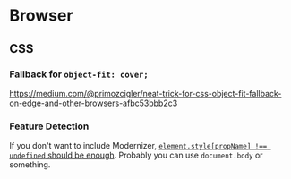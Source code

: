 # Browser

## CSS

### Fallback for `object-fit: cover;`

https://medium.com/@primozcigler/neat-trick-for-css-object-fit-fallback-on-edge-and-other-browsers-afbc53bbb2c3

### Feature Detection

If you don't want to include Modernizer, [`element.style[propName] !== undefined` should be enough](https://github.com/Modernizr/Modernizr/blob/master/src/testProps.js). Probably you can use `document.body` or something.
